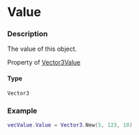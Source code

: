 # Value

### Description

The value of this object.

Property of [Vector3Value](/classes/Vector3Value/)

#### Type

`Vector3`

### Example

```lua
vecValue.Value = Vector3.New(5, 123, 10)
```
